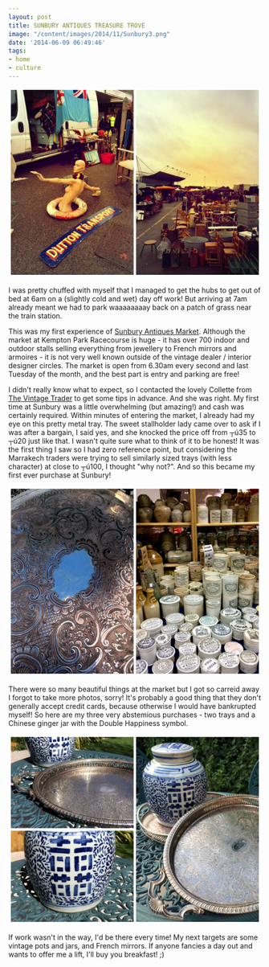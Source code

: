 ```yaml
---
layout: post
title: SUNBURY ANTIQUES TREASURE TROVE
image: "/content/images/2014/11/Sunbury3.png"
date: '2014-06-09 06:49:46'
tags:
- home
- culture
---
```


![](/content/images/2014/Jun/Sunbury1.png)

I was pretty chuffed with myself that I managed to get the hubs to get out of bed at 6am on a (slightly cold and wet) day off work! But arriving at 7am already meant we had to park waaaaaaaay back on a patch of grass near the train station.

This was my first experience of <a href="http://www.sunburyantiques.com/" target="_blank">Sunbury Antiques Market</a>. Although the market at Kempton Park Racecourse is huge - it has over 700 indoor and outdoor stalls selling everything from jewellery to French mirrors and armoires - it is not very well known outside of the vintage dealer / interior designer circles. The market is open from 6.30am every second and last Tuesday of the month, and the best part is entry and parking are free!

I didn't really know what to expect, so I contacted the lovely Collette from <a href="http://www.thevintagetrader.co.uk/" target="_blank">The Vintage Trader</a> to get some tips in advance. And she was right. My first time at Sunbury was a little overwhelming (but amazing!) and cash was certainly required. Within minutes of entering the market, I already had my eye on this pretty metal tray. The sweet stallholder lady came over to ask if I was after a bargain, I said yes, and she knocked the price off from ┬ú35 to ┬ú20 just like that. I wasn't quite sure what to think of it to be honest! It was the first thing I saw so I had zero reference point, but considering the Marrakech traders were trying to sell similarly sized trays (with less character) at close to ┬ú100, I thought "why not?". And so this became my first ever purchase at Sunbury!

![](/content/images/2014/Jun/Sunbury2.png)

There were so many beautiful things at the market but I got so carreid away I forgot to take more photos, sorry! It's probably a good thing that they don't generally accept credit cards, because otherwise I would have bankrupted myself! So here are my three very abstemious purchases - two trays and a Chinese ginger jar with the Double Happiness symbol.

![](/content/images/2014/Jun/Sunbury3.png)

If work wasn't in the way, I'd be there every time! My next targets are some vintage pots and jars, and French mirrors. If anyone fancies a day out and wants to offer me a lift, I'll buy you breakfast! ;)





